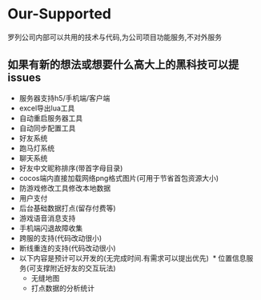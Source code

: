 # Our-Supported
罗列公司内部可以共用的技术与代码,为公司项目功能服务,不对外服务


如果有新的想法或想要什么高大上的黑科技可以提issues
--------------------------
* 服务器支持h5/手机端/客户端
* excel导出lua工具
* 自动重启服务器工具
* 自动同步配置工具
* 好友系统
* 跑马灯系统
* 聊天系统
* 好友中文昵称排序(带首字母目录)
* cocos端内直接加载网络png格式图片(可用于节省首包资源大小)
* 防游戏修改工具修改本地数据
* 用户支付
* 后台基础数据打点(留存付费等)
* 游戏语音消息支持
* 手机端闪退故障收集
* 跨服的支持(代码改动很小)
* 断线重连的支持(代码改动很小)
* 以下内容是预计可以开发的(无完成时间.有需求可以提出优先)
  * 位置信息服务(可支撑附近好友的交互玩法)
  * 无缝地图
  * 打点数据的分析统计
